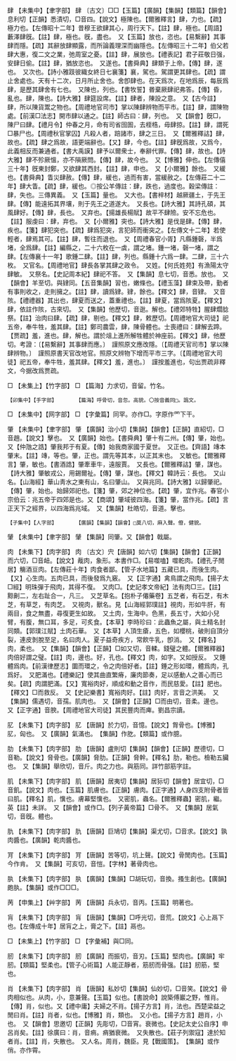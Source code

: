 <!-- { "loadSidebar": true } -->
肆	【未集中】【聿字部】	肆	〔古文〕□□【玉篇】【廣韻】【集韻】【類篇】【韻會】息利切【正韻】悉漬切，□音四。【說文】極陳也。【爾雅釋言】肆，力也。【疏】極力也。【左傳昭十二年】昔穆王欲肆其心，周行天下。【註】肆，極也。【周語】藪澤肆旣。【註】肆，極也。旣，盡也。　又【玉篇】放也，恣也。【易繫辭】其事肆而隱。【疏】其辭放肆顯露，而所論義理深而幽隱也。【左傳昭三十二年】伯父若肆大惠，復二文之業，弛周室之憂。【註】肆，展放也。【禮表記】君子莊敬日强，安肆日偷。【註】肆，猶放恣也。　又遂也。【書舜典】肆類于上帝。【傳】肆，遂也。　又次也。【詩小雅跂彼織女終日七襄箋】襄，駕也。駕謂更其肆也。【疏】謂止舍處也。天有十二次，日月所止舍也。舍卽肆也。在天爲次，在地爲辰，每辰爲肆，是歷其肆舍有七也。　又陳也，列也。【書牧誓】昬棄厥肆祀弗答。【傳】昏，亂也。肆，陳也。【詩大雅】肆筵設席。【註】肆者，陳設之意。　又【古今註】肆，所以陳貨鬻之物也。【周禮地官司市】掌以陳肆辨物而平市。【註】肆，謂陳物處。【前漢□法志】開市肆以通之。【註】師古曰：肆，列也。　又【韻會】旣□，陳尸曰肆。【禮月令】仲春之月，命有司省囹圄，去桎梏，毋肆掠。【註】肆，謂死□暴尸也。【周禮秋官掌囚】凡殺人者，踣諸市，肆之三日。　又【爾雅釋詁】肆，故也。【疏】肆之爲故，語更端辭也。【又】肆，今也。【註】肆旣爲故，又爲今，此義相反而兼通者。【書大禹謨】肆予以爾衆士，奉辭代罪。【傳】肆，故也。【詩大雅】肆不殄厥慍，亦不隕厥問。【傳】肆，故今也。　又【博雅】伸也。【左傳僖三十年】旣東封鄭，又欲肆其西封。【註】肆，申也。　又【小爾雅】餘也。　又緩也。【書舜典】眚災肆赦。【傳】肆，緩也，過而有害，當緩赦之。【左傳莊二十二年】肆大眚。【疏】肆，緩也。◎按公羊傳註：肆，跌也，過度也。穀梁傳註：肆，失也。三傳異義。　又【玉篇】量也。　又大也。【書梓材】越厥疆土，于先王肆。【傳】能遠拓其界壤，則于先王之道遂大。　又長也。【詩大雅】其詩孔碩，其風肆好。【傳】肆，長也。　又弃也。【揚雄長楊賦】故平不肆險。安不忘危也。【註】服虔曰：肆，弃也。　又【小爾雅】突也。【詩大雅】是伐是肆。【傳】肆，疾也。【箋】肆犯突也。【疏】肆爲犯突，言犯師而衝突之。【左傳文十二年】若使輕者，肆焉其可。【註】肆，暫往而退也。　又【周禮春官小胥】凡縣鍾磬，半爲堵，全爲肆。【註】編縣之，二十六枚在一虡，謂之堵。鍾一堵，磬一堵，謂之肆。【左傳襄十一年】歌鍾二肆。【註】肆，列也。縣鍾十六爲一肆。二肆，三十六枚。　又官名。【周禮地官】肆長各掌其肆之政令。　又姓。【何氏姓苑】有漁陽太守肆敏。　又祭名。【史記周本紀】肆祀不答。　又【集韻】息七切，音悉。放也。　又【韻會】羊至切。與肄同。【五音集韻】習也，嫩條也。【禮玉藻】肆束及帶，勤者有事則收之，走則擁之。【註】肆，讀爲肄。肄，餘也。【釋文】肆，音肄。　又音陔。【禮禮器】其出也，肆夏而送之，蓋重禮也。【註】肆夏，當爲陔夏。【釋文】肆，依註作陔，古來切。　又【集韻】他歷切，音逖。解也。【禮郊特牲】腥肆爓腍祭。【註】治肉曰肆。【疏】肆，剔也。【釋文】肆，敕歷切。【周禮地官大司徒】祀五帝，奉牛牲，羞其肆。【註】鄭司農雲，肆，陳骨體也。士喪禮曰：肆解去蹄。【贾疏】羞，進也。肆，解也。謂於俎上進所解牲體於神座前。【釋文】肆，他歷切。考證：〔【易繫辭】其事肆而應。〕　謹照原文應改隱。〔【周禮天官司市】掌以陳肆辨物。〕　謹照原書天官改地官。照原文辨物下增而平市三字。〔【周禮地官大司徒】祀五帝，奉牛牲，羞其肆。【釋文】羞，進也。〕　謹按羞進也，句出贾疏非釋文，今据改爲贾疏。 

□	【未集上】【竹字部】	□	【篇海】力求切，音留。竹名。

	【卯集中】【手字部】		【篇海】呼骨切，音忽。高貌。〇按音義同□。譌文。

□	【未集中】【网字部】	□	【字彙篇】同罕。亦作□。字原作罓下干。

肇	【未集中】【聿字部】	肇	【廣韻】治小切【集韻】【韻會】【正韻】直紹切，□音趙。【說文】擊也。　又【廣韻】始也。【書舜典】肇十有二州。【傳】肇，始也。又【仲虺之誥】肇我邦于有夏。【傳】始我商家國于夏世。　又正也。【齊語】竱本肇末。【註】竱，等也。肇，正也。謂先等其本，以正其末也。　又敏也。【爾雅釋言】肇，敏也。【書酒誥】肇牽車牛，遠服賈。　又長也。【爾雅釋詁】肇，謀也。【詩大雅】肇敏戎公，用錫爾祉。【傳】肇，謀也。【釋文】韓詩云：長也。　又山名。【山海經】華山靑水之東有山，名曰肇山。　又與兆同。【詩大雅】以歸肇祀。【傳】肇，始也。始歸郊祀也。【箋】肇，郊之神位也。【疏】肇，宜作兆。春官小宗伯云：兆五帝于四郊是也。又【商頌】肇域彼四海。【箋】肇，當作兆。【疏】言正天下之經界，以四海爲兆域。　又【集韻】杜皓切，音道。擊也。

	【子集中】【人字部】		【廣韻】【集韻】【韻會】□莫八切，麻入聲。傄，健貌。

肈	【未集中】【聿字部】	肈	【集韻】同肇。又【韻會】戟屬。

肉	【未集下】【肉字部】	肉	〔古文〕宍【唐韻】如六切【集韻】【韻會】【正韻】而六切，□音衄。【說文】胾肉，象形。本書作□。【易噬嗑】噬乾肉。【禮孔子閒居】觴酒豆肉。【左傳莊十年】肉食者鄙。【管子水地篇】五藏已具，而後生肉。【又】心生肉。五肉已具，而後發爲九竅。　又【正字通】禽鳥謂之飛肉。【揚子太□經】明珠彈于飛肉，其得不復。　又肉□。【史記孝文帝紀】法有肉□三。【註】黥劓二，左右趾合一，凡三。　又芝草名。【抱朴子僊藥卷】五芝者，有石芝，有木芝，有草芝，有肉芝。　又視肉，獸名。見【山海經郭璞註】視肉，形如牛肝，有兩目，食之無盡，尋復更生如故。　又土肉，生海中。色黑，長五寸，大如小兒臂，有腹，無口耳，多足，可炙食。【本草】李時珍曰：此蟲魚之屬，與土精名封同類。【郭璞江賦】土肉石華。　又【本草】人頂生瘡，五色，如櫻桃，破則自頂分裂，連皮剝脫至足，名曰肉人。夏子益奇疾方，常飮牛乳，卽消。　又【釋名】肉，柔也。　又【集韻】【韻會】【正韻】□如又切，音輮。錢璧之體。【爾雅釋器】肉倍好謂之璧。【註】肉，邊也。好，孔也。【釋文】肉，如字。又如授反。　又錘體爲肉。【前漢律歷志】圜而環之，令之肉倍好者。【註】錘之形如環，體爲肉，孔爲好。　又肥滿也。【禮樂記】使其曲直繁瘠，廉肉節奏，足以感動人之善心而已矣。【疏】肉謂肥滿。【又】寬裕肉好，順成和動之音作，而民慈愛。【註】肥也。【釋文】□而救反。　又【史記樂書】寬裕肉好。【註】肉好，言音之洪美。　又【集韻】儒遇切，音孺。肌肉也。　又【韻會】【正韻】□而由切，音柔。邊也。　又【正字通】音腴。【周禮地官大司徒】其民豐肉而庳。劉昌宗讀。

肊	【未集下】【肉字部】	肊	【唐韻】於力切，音憶。【說文】胷骨也。【博雅】肊，匈也。　又【廣韻】氣滿也。　【集韻】作肐。【類篇】或作臆。

肋	【未集下】【肉字部】	肋	【唐韻】盧則切【集韻】【韻會】【正韻】歷德切，□音勒。【說文】脅骨也。【廣韻】脅肋。【正韻】脅幹。【釋名】肋，勒也。檢勒五臟也。　又【集韻】舉欣切，音斤。肉之力也。與筋同。詳竹部筋字註。

肌	【未集下】【肉字部】	肌	【唐韻】居夷切【集韻】居狋切【韻會】居宜切，□音飢。【說文】肉也。【玉篇】肌膚也。【正韻】膚肉。【正字通】人身四支附骨者皆曰肌。【釋名】肌，懻也。膚幕堅懻也。　又密肌，蟲名。【爾雅釋蟲】密肌，繼。英【註】未詳。　又【韻會】或作□。【列子黃帝篇】□骨不。　又【集韻】居氣切，音旣。體也。

肍	【未集下】【肉字部】	肍	【唐韻】巨鳩切【集韻】渠尤切，□音求。【說文】孰肉醬也。【廣韻】乾肉醬也。

肎	【未集下】【肉字部】	肎	【唐韻】苦等切，坑上聲。【說文】骨閒肉也。【玉篇】今作肯。　又【集韻】可亥切，音愷。【字林】著骨肉也。

肒	【未集下】【肉字部】	肒	【廣韻】【集韻】□胡玩切，音換。搔生創也。【廣韻】皰肒。【集韻】或作□□□。

苪	【申集上】【艸字部】	苪	【唐韻】兵永切，音丙。【玉篇】明著也。

肓	【未集下】【肉字部】	肓	【唐韻】【集韻】□呼光切，音荒。【說文】心上鬲下也。【左傳成十年】居肓之上，膏之下。【註】鬲也。

□	【未集上】【竹字部】	□	【字彙補】與□同。

肕	【未集下】【肉字部】	肕	【廣韻】而振切，音刃。【玉篇】堅肉也。【廣韻】牢肕。【類篇】堅柔也。【管子心術篇】人能正靜者，筋肕而骨强。【註】肕筋，堅也。

肖	【未集下】【肉字部】	肖	【唐韻】私妙切【集韻】仙妙切，□音笑。【說文】骨肉相似也。从肉，小，意兼聲。【玉篇】似也。【書說命】說築傅巖之野，惟肖。【傳】肖，似也。又【禮中庸】夫婦之不肖。【揚子方言】肖，法也。西楚梁益之閒曰肖。【註】肖者，似也。【博雅】肖，類也。　又小也。【揚子方言】趙肖，小也。　又【韻會】思邀切【正韻】先彫切，□音宵。衰微也。【史記太史公自序】申呂肖矣。【註】徐廣曰：肖，音痟。痟猶衰微。　又失散也。【莊子列禦寇】達於知者肖。【註】肖，失散也。　又人名。周肖，魏臣。見【戰國策】。　【集韻】或作俏。亦作霄。

